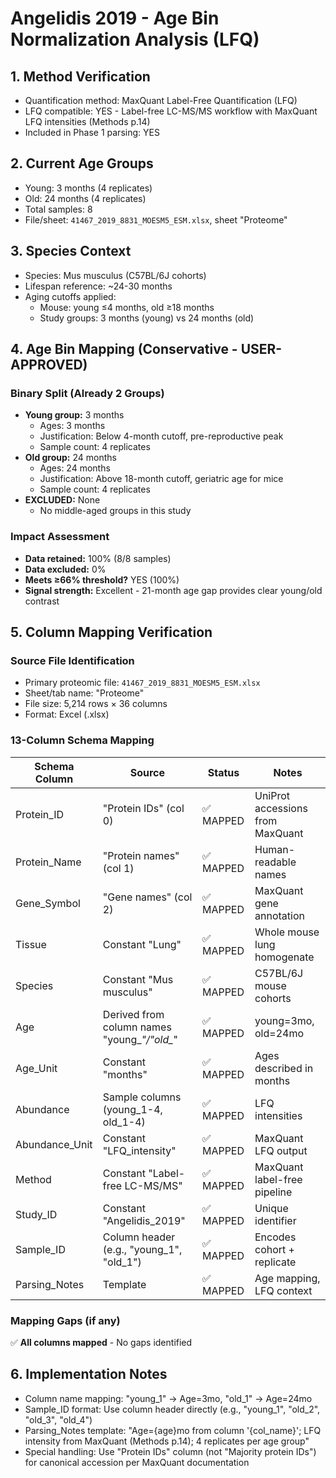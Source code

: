 # Angelidis 2019 - Age Bin Normalization Analysis (LFQ)

## 1. Method Verification
- Quantification method: MaxQuant Label-Free Quantification (LFQ)
- LFQ compatible: YES - Label-free LC-MS/MS workflow with MaxQuant LFQ intensities (Methods p.14)
- Included in Phase 1 parsing: YES

## 2. Current Age Groups
- Young: 3 months (4 replicates)
- Old: 24 months (4 replicates)
- Total samples: 8
- File/sheet: `41467_2019_8831_MOESM5_ESM.xlsx`, sheet "Proteome"

## 3. Species Context
- Species: Mus musculus (C57BL/6J cohorts)
- Lifespan reference: ~24-30 months
- Aging cutoffs applied:
  - Mouse: young ≤4 months, old ≥18 months
  - Study groups: 3 months (young) vs 24 months (old)

## 4. Age Bin Mapping (Conservative - USER-APPROVED)

### Binary Split (Already 2 Groups)
- **Young group:** 3 months
  - Ages: 3 months
  - Justification: Below 4-month cutoff, pre-reproductive peak
  - Sample count: 4 replicates
- **Old group:** 24 months
  - Ages: 24 months
  - Justification: Above 18-month cutoff, geriatric age for mice
  - Sample count: 4 replicates
- **EXCLUDED:** None
  - No middle-aged groups in this study

### Impact Assessment
- **Data retained:** 100% (8/8 samples)
- **Data excluded:** 0%
- **Meets ≥66% threshold?** YES (100%)
- **Signal strength:** Excellent - 21-month age gap provides clear young/old contrast

## 5. Column Mapping Verification

### Source File Identification
- Primary proteomic file: `41467_2019_8831_MOESM5_ESM.xlsx`
- Sheet/tab name: "Proteome"
- File size: 5,214 rows × 36 columns
- Format: Excel (.xlsx)

### 13-Column Schema Mapping

| Schema Column | Source | Status | Notes |
|---------------|--------|--------|-------|
| Protein_ID | "Protein IDs" (col 0) | ✅ MAPPED | UniProt accessions from MaxQuant |
| Protein_Name | "Protein names" (col 1) | ✅ MAPPED | Human-readable names |
| Gene_Symbol | "Gene names" (col 2) | ✅ MAPPED | MaxQuant gene annotation |
| Tissue | Constant "Lung" | ✅ MAPPED | Whole mouse lung homogenate |
| Species | Constant "Mus musculus" | ✅ MAPPED | C57BL/6J mouse cohorts |
| Age | Derived from column names "young_*"/"old_*" | ✅ MAPPED | young=3mo, old=24mo |
| Age_Unit | Constant "months" | ✅ MAPPED | Ages described in months |
| Abundance | Sample columns (young_1-4, old_1-4) | ✅ MAPPED | LFQ intensities |
| Abundance_Unit | Constant "LFQ_intensity" | ✅ MAPPED | MaxQuant LFQ output |
| Method | Constant "Label-free LC-MS/MS" | ✅ MAPPED | MaxQuant label-free pipeline |
| Study_ID | Constant "Angelidis_2019" | ✅ MAPPED | Unique identifier |
| Sample_ID | Column header (e.g., "young_1", "old_1") | ✅ MAPPED | Encodes cohort + replicate |
| Parsing_Notes | Template | ✅ MAPPED | Age mapping, LFQ context |

### Mapping Gaps (if any)

✅ **All columns mapped** - No gaps identified

## 6. Implementation Notes
- Column name mapping: "young_1" → Age=3mo, "old_1" → Age=24mo
- Sample_ID format: Use column header directly (e.g., "young_1", "old_2", "old_3", "old_4")
- Parsing_Notes template: "Age={age}mo from column '{col_name}'; LFQ intensity from MaxQuant (Methods p.14); 4 replicates per age group"
- Special handling: Use "Protein IDs" column (not "Majority protein IDs") for canonical accession per MaxQuant documentation
